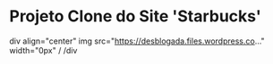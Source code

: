 # Projeto Clone do Site 'Starbucks'

div align="center"
img src="https://desblogada.files.wordpress.co..." width="0px" /
/div
